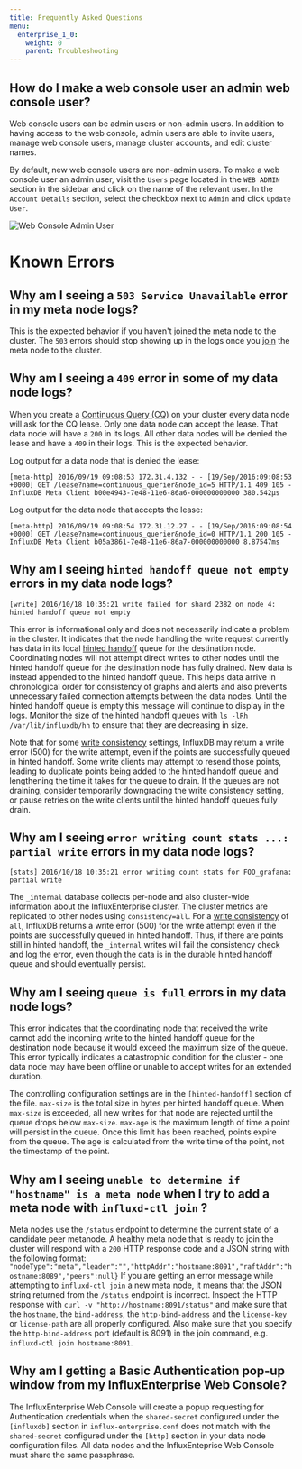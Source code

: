 ```yaml
---
title: Frequently Asked Questions
menu:
  enterprise_1_0:
    weight: 0
    parent: Troubleshooting
---
```


## How do I make a web console user an admin web console user?

Web console users can be admin users or non-admin users.
In addition to having access to the web console, admin users are able to invite
users, manage web console users, manage cluster accounts, and edit cluster names.

By default, new web console users are non-admin users.
To make a web console user an admin user, visit the `Users` page located in the
`WEB ADMIN` section in the sidebar and click on the name of the relevant user.
In the `Account Details` section, select the checkbox next to `Admin` and click
`Update User`.

![Web Console Admin User](/img/enterprise/admin_user_1.png)

# Known Errors

## Why am I seeing a `503 Service Unavailable` error in my meta node logs?

This is the expected behavior if you haven't joined the meta node to the
cluster.
The `503` errors should stop showing up in the logs once you
[join](/enterprise/v1.0/introduction/meta_node_installation/#join-the-meta-nodes-to-the-cluster)
the meta node to the cluster.

## Why am I seeing a `409` error in some of my data node logs?

When you create a
[Continuous Query (CQ)](/influxdb/v1.0/concepts/glossary/#continuous-query-cq)
on your cluster every data node will ask for the CQ lease.
Only one data node can accept the lease.
That data node will have a `200` in its logs.
All other data nodes will be denied the lease and have a `409` in their logs.
This is the expected behavior.

Log output for a data node that is denied the lease:
```
[meta-http] 2016/09/19 09:08:53 172.31.4.132 - - [19/Sep/2016:09:08:53 +0000] GET /lease?name=continuous_querier&node_id=5 HTTP/1.1 409 105 - InfluxDB Meta Client b00e4943-7e48-11e6-86a6-000000000000 380.542µs
```
Log output for the data node that accepts the lease:
```
[meta-http] 2016/09/19 09:08:54 172.31.12.27 - - [19/Sep/2016:09:08:54 +0000] GET /lease?name=continuous_querier&node_id=0 HTTP/1.1 200 105 - InfluxDB Meta Client b05a3861-7e48-11e6-86a7-000000000000 8.87547ms
```

## Why am I seeing `hinted handoff queue not empty` errors in my data node logs?

```
[write] 2016/10/18 10:35:21 write failed for shard 2382 on node 4: hinted handoff queue not empty 
```

This error is informational only and does not necessarily indicate a problem in the cluster. It indicates that the node handling the write request currently has data in its local [hinted handoff](/enterprise/v1.0/concepts/clustering/#hinted-handoff) queue for the destination node. Coordinating nodes will not attempt direct writes to other nodes until the hinted handoff queue for the destination node has fully drained. New data is instead appended to the hinted handoff queue. This helps data arrive in chronological order for consistency of graphs and alerts and also prevents unnecessary failed connection attempts between the data nodes. Until the hinted handoff queue is empty this message will continue to display in the logs. Monitor the size of the hinted handoff queues with `ls -lRh /var/lib/influxdb/hh` to ensure that they are decreasing in size.

Note that for some [write consistency](/enterprise/v1.0/concepts/clustering/#write-consistency) settings, InfluxDB may return a write error (500) for the write attempt, even if the points are successfully queued in hinted handoff. Some write clients may attempt to resend those points, leading to duplicate points being added to the hinted handoff queue and lengthening the time it takes for the queue to drain. If the queues are not draining, consider temporarily downgrading the write consistency setting, or pause retries on the write clients until the hinted handoff queues fully drain.

## Why am I seeing `error writing count stats ...: partial write` errors in my data node logs?

```
[stats] 2016/10/18 10:35:21 error writing count stats for FOO_grafana: partial write 
```

The `_internal` database collects per-node and also cluster-wide information about the InfluxEnterprise cluster. The cluster metrics are replicated to other nodes using `consistency=all`. For a [write consistency](/enterprise/v1.0/concepts/clustering/#write-consistency) of `all`, InfluxDB returns a write error (500) for the write attempt even if the points are successfully queued in hinted handoff. Thus, if there are points still in hinted handoff, the `_internal` writes will fail the consistency check and log the error, even though the data is in the durable hinted handoff queue and should eventually persist. 


## Why am I seeing `queue is full` errors in my data node logs?

This error indicates that the coordinating node that received the write cannot add the incoming write to the hinted handoff queue for the destination node because it would exceed the maximum size of the queue. This error typically indicates a catastrophic condition for the cluster - one data node may have been offline or unable to accept writes for an extended duration.

The controlling configuration settings are in the `[hinted-handoff]` section of the file. `max-size` is the total size in bytes per hinted handoff queue. When `max-size` is exceeded, all new writes for that node are rejected until the queue drops below `max-size`. `max-age` is the maximum length of time a point will persist in the queue. Once this limit has been reached, points expire from the queue. The age is calculated from the write time of the point, not the timestamp of the point. 


## Why am I seeing `unable to determine if "hostname" is a meta node` when I try to add a meta node with `influxd-ctl join` ?

Meta nodes use the `/status` endpoint to determine the current state of a candidate peer metanode. A healthy meta node that is ready to join the cluster will respond with a `200` HTTP response code and a JSON string with the following format:
`"nodeType":"meta","leader":"","httpAddr":"hostname:8091","raftAddr":"hostname:8089","peers":null}`
If you are getting an error message while attempting to `influxd-ctl join` a new meta node, it means that the JSON string returned from the `/status` endpoint is incorrect. Inspect the HTTP response with `curl -v "http://hostname:8091/status"` and make sure that the `hostname`, the `bind-address`, the `http-bind-address` and the `license-key` or `license-path` are all properly configured. Also make sure that you specify the `http-bind-address` port (default is 8091) in the join command, e.g. `influxd-ctl join hostname:8091`.


## Why am I getting a Basic Authentication pop-up window from my InfluxEnterprise Web Console?

The InfluxEnterprise Web Console will create a popup requesting for Authentication credentials when the `shared-secret` configured under the `[influxdb]` section in `influx-enterprise.conf` does not match with the `shared-secret` configured under the `[http]` section in your data node configuration files. All data nodes and the InfluxEnteprise Web Console must share the same passphrase.
